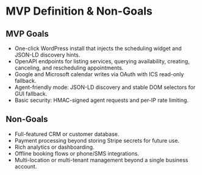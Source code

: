 # MVP Definition & Non-Goals

## MVP Goals
- One-click WordPress install that injects the scheduling widget and JSON-LD discovery hints.
- OpenAPI endpoints for listing services, querying availability, creating, canceling, and rescheduling appointments.
- Google and Microsoft calendar writes via OAuth with ICS read-only fallback.
- Agent-friendly mode: JSON-LD discovery and stable DOM selectors for GUI fallback.
- Basic security: HMAC-signed agent requests and per-IP rate limiting.

## Non-Goals
- Full-featured CRM or customer database.
- Payment processing beyond storing Stripe secrets for future use.
- Rich analytics or dashboarding.
- Offline booking flows or phone/SMS integrations.
- Multi-location or multi-tenant management beyond a single business account.
